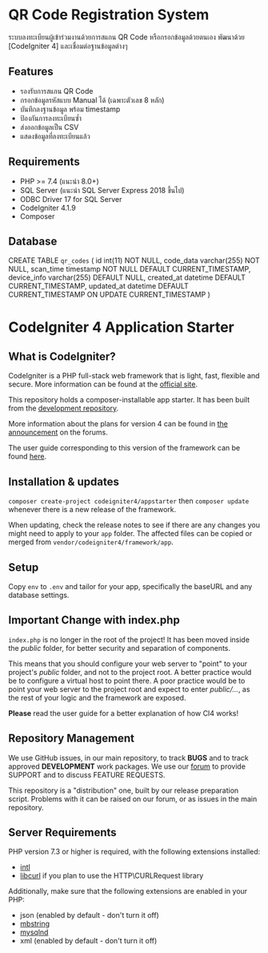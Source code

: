 # QR Code Registration System

ระบบลงทะเบียนผู้เข้าร่วมงานด้วยการสแกน QR Code หรือกรอกข้อมูลด้วยตนเอง พัฒนาด้วย [CodeIgniter 4] และเชื่อมต่อฐานข้อมูลต่างๆ

## Features

- รองรับการสแกน QR Code
- กรอกข้อมูลรหัสแบบ Manual ได้ (เฉพาะตัวเลข 8 หลัก)
- บันทึกลงฐานข้อมูล พร้อม timestamp
- ป้องกันการลงทะเบียนซ้ำ
- ส่งออกข้อมูลเป็น CSV
- แสดงข้อมูลที่ลงทะเบียนแล้ว

## Requirements

- PHP >= 7.4 (แนะนำ 8.0+)
- SQL Server (แนะนำ SQL Server Express 2018 ขึ้นไป)
- ODBC Driver 17 for SQL Server
- CodeIgniter 4.1.9
- Composer

## Database ##

CREATE TABLE `qr_codes` (
  id int(11) NOT NULL,
  code_data varchar(255) NOT NULL,
  scan_time timestamp NOT NULL DEFAULT CURRENT_TIMESTAMP,
  device_info varchar(255) DEFAULT NULL,
  created_at datetime DEFAULT CURRENT_TIMESTAMP,
  updated_at datetime DEFAULT CURRENT_TIMESTAMP ON UPDATE CURRENT_TIMESTAMP
)


# CodeIgniter 4 Application Starter

## What is CodeIgniter?

CodeIgniter is a PHP full-stack web framework that is light, fast, flexible and secure.
More information can be found at the [official site](http://codeigniter.com).

This repository holds a composer-installable app starter.
It has been built from the
[development repository](https://github.com/codeigniter4/CodeIgniter4).

More information about the plans for version 4 can be found in [the announcement](http://forum.codeigniter.com/thread-62615.html) on the forums.

The user guide corresponding to this version of the framework can be found
[here](https://codeigniter4.github.io/userguide/).

## Installation & updates

`composer create-project codeigniter4/appstarter` then `composer update` whenever
there is a new release of the framework.

When updating, check the release notes to see if there are any changes you might need to apply
to your `app` folder. The affected files can be copied or merged from
`vendor/codeigniter4/framework/app`.

## Setup

Copy `env` to `.env` and tailor for your app, specifically the baseURL
and any database settings.

## Important Change with index.php

`index.php` is no longer in the root of the project! It has been moved inside the *public* folder,
for better security and separation of components.

This means that you should configure your web server to "point" to your project's *public* folder, and
not to the project root. A better practice would be to configure a virtual host to point there. A poor practice would be to point your web server to the project root and expect to enter *public/...*, as the rest of your logic and the
framework are exposed.

**Please** read the user guide for a better explanation of how CI4 works!

## Repository Management

We use GitHub issues, in our main repository, to track **BUGS** and to track approved **DEVELOPMENT** work packages.
We use our [forum](http://forum.codeigniter.com) to provide SUPPORT and to discuss
FEATURE REQUESTS.

This repository is a "distribution" one, built by our release preparation script.
Problems with it can be raised on our forum, or as issues in the main repository.

## Server Requirements

PHP version 7.3 or higher is required, with the following extensions installed:

- [intl](http://php.net/manual/en/intl.requirements.php)
- [libcurl](http://php.net/manual/en/curl.requirements.php) if you plan to use the HTTP\CURLRequest library

Additionally, make sure that the following extensions are enabled in your PHP:

- json (enabled by default - don't turn it off)
- [mbstring](http://php.net/manual/en/mbstring.installation.php)
- [mysqlnd](http://php.net/manual/en/mysqlnd.install.php)
- xml (enabled by default - don't turn it off)
